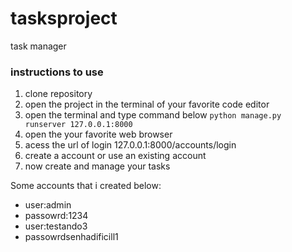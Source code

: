# tasksproject
 task manager
 ### instructions to use
 1. clone repository
 1. open the project in the terminal of your favorite code editor
 1. open the terminal and type command below
    `python manage.py runserver 127.0.0.1:8000`
 1. open the your favorite web browser
 1. acess the url of login 127.0.0.1:8000/accounts/login
 1. create a account or use an existing account 
 1. now create and manage your tasks





Some accounts that i created below:
- user:admin
- passowrd:1234
- user:testando3
- passowrdsenhadificill1

